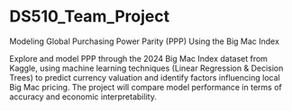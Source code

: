 # DS510_Team_Project
Modeling Global Purchasing Power Parity (PPP) Using the Big Mac Index

Explore and model PPP through the 2024 Big Mac Index dataset from Kaggle, using machine learning techniques (Linear Regression & Decision Trees) to predict currency valuation and identify factors influencing local Big Mac pricing. The project will compare model performance in terms of accuracy and economic interpretability.